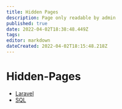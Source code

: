 ```yaml
---
title: Hidden Pages
description: Page only readable by admin
published: true
date: 2022-04-02T18:38:48.449Z
tags: 
editor: markdown
dateCreated: 2022-04-02T18:15:48.218Z
---
```


# Hidden-Pages

* [Laravel](/Hidden-Pages/Laravel)
* [SQL](Hidden-Pages/sql)

